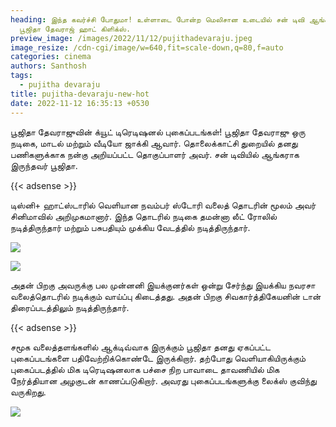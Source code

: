 ```yaml
---
heading: இந்த கவர்ச்சி போதுமா! உள்ளாடை போன்ற மெலிசான உடையில் சன் டிவி ஆங்கர்
  பூஜிதா தேவராஜ் ஹாட் கிளிக்ஸ்.
preview_image: /images/2022/11/12/pujithadevaraju.jpeg
image_resize: /cdn-cgi/image/w=640,fit=scale-down,q=80,f=auto
categories: cinema
authors: Santhosh
tags:
  - pujitha devaraju
title: pujitha-devaraju-new-hot
date: 2022-11-12 16:35:13 +0530
---
```

பூஜிதா தேவராஜுவின் க்யூட் டிரெடிஷனல் புகைப்படங்கள்!
பூஜிதா தேவராஜு ஒரு நடிகை, மாடல் மற்றும் வீடியோ ஜாக்கி ஆவார். தொலைக்காட்சி துறையில் தனது பணிகளுக்காக நன்கு அறியப்பட்ட தொகுப்பாளர் அவர். சன் டிவியில் ஆங்கராக இருந்தவர் பூஜிதா.

{{< adsense >}}


டிஸ்னி+ ஹாட்ஸ்டாரில் வெளியான நவம்பர் ஸ்டோரி வலைத் தொடரின் மூலம் அவர் சினிமாவில் அறிமுகமானார். இந்த தொடரில் நடிகை தமன்னா லீட் ரோலில் நடித்திருந்தார் மற்றும் பசுபதியும் முக்கிய வேடத்தில் நடித்திருந்தார். 

![](/images/2022/11/12/pujitha-devaraju-new-hot.jpeg)

![](/images/2022/11/12/pujitha-devaraju-new-hot2.jpeg)

அதன் பிறகு அவருக்கு பல முன்னனி இயக்குனர்கள் ஒன்று சேர்ந்து இயக்கிய நவரசா வலைத்தொடரில் நடிக்கும் வாய்ப்பு கிடைத்தது. அதன் பிறகு சிவகார்த்திகேயனின் டான் திரைப்படத்திலும் நடித்திருந்தார்.

{{< adsense >}}


சமூக வலைத்தளங்களில் ஆக்டிவ்வாக இருக்கும் பூஜிதா தனது ஏகப்பட்ட புகைப்படங்களை பதிவேற்றிக்கொண்டே இருக்கிறார். தற்போது வெளியாகியிருக்கும் புகைப்படத்தில் மிக டிரெடிஷனலாக பச்சை நிற பாவாடை தாவணியில் மிக நேர்த்தியான அழகுடன் காணப்படுகிறார். அவரது புகைப்படங்களுக்கு லைக்ஸ் குவிந்து வருகிறது.

![](/images/2022/11/12/pujitha-devaraju-new-hot4.jpeg)